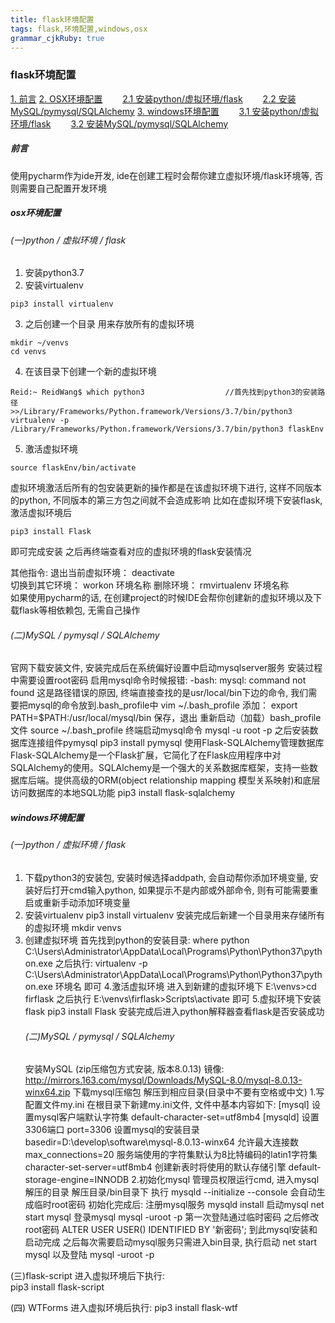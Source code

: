 ```yaml
---
title: flask环境配置
tags: flask,环境配置,windows,osx
grammar_cjkRuby: true
---
```


<h3>flask环境配置</h3>

[1. 前言](#content1)
[2. OSX环境配置](#content2)
　　[2.1 安装python/虚拟环境/flask](#content21)
　　[2.2 安装MySQL/pymysql/SQLAlchemy](#content22)
[3. windows环境配置](#windows)
　　[3.1 安装python/虚拟环境/flask](#content31)
　　[3.2 安装MySQL/pymysql/SQLAlchemy](#content32)

<span id='content1'><h5>前言</h5></span>
使用pycharm作为ide开发, ide在创建工程时会帮你建立虚拟环境/flask环境等, 否则需要自己配置开发环境
<span id='content2'><h5>osx环境配置</h5></span>
<span id='content21'><h6>(一)python / 虚拟环境 / flask</h6></span>
1. 安装python3.7
2. 安装virtualenv
```
pip3 install virtualenv
```
3. 之后创建一个目录 用来存放所有的虚拟环境
```
mkdir ~/venvs
cd venvs
```
4. 在该目录下创建一个新的虚拟环境
```	
Reid:~ ReidWang$ which python3					//首先找到python3的安装路径
>>/Library/Frameworks/Python.framework/Versions/3.7/bin/python3
virtualenv -p  /Library/Frameworks/Python.framework/Versions/3.7/bin/python3 flaskEnv 
```
5. 激活虚拟环境
```
source flaskEnv/bin/activate
```
虚拟环境激活后所有的包安装更新的操作都是在该虚拟环境下进行, 这样不同版本的python, 不同版本的第三方包之间就不会造成影响
比如在虚拟环境下安装flask, 激活虚拟环境后
```
pip3 install Flask
```
即可完成安装
之后再终端查看对应的虚拟环境的flask安装情况

其他指令:
退出当前虚拟环境： deactivate  
切换到其它环境： workon 环境名称
删除环境： rmvirtualenv 环境名称  
如果使用pycharm的话, 在创建project的时候IDE会帮你创建新的虚拟环境以及下载flask等相依赖包, 无需自己操作

<span id='content22'><h6>(二)MySQL / pymysql / SQLAlchemy</h6></span>
官网下载安装文件, 安装完成后在系统偏好设置中启动mysqlserver服务
安装过程中需要设置root密码
启用mysql命令时候报错:
-bash: mysql: command not found
这是路径错误的原因, 终端直接查找的是usr/local/bin下边的命令, 我们需要把mysql的命令放到.bash_profile中
vim ~/.bash_profile
添加：
export PATH=$PATH:/usr/local/mysql/bin
保存，退出
重新启动（加载）bash_profile文件
source ~/.bash_profile
终端启动mysql命令
mysql -u root -p
之后安装数据库连接组件pymysql
pip3 install pymysql
使用Flask-SQLAlchemy管理数据库
Flask-SQLAlchemy是一个Flask扩展，它简化了在Flask应用程序中对SQLAlchemy的使用。SQLAlchemy是一个强大的关系数据库框架，支持一些数据库后端。提供高级的ORM(object relationship mapping 模型关系映射)和底层访问数据库的本地SQL功能
pip3 install flask-sqlalchemy

<span id='content3'><h5>windows环境配置</h5></span>
<span id='content31'><h6>(一)python / 虚拟环境 / flask</h6></span>
1. 下载python3的安装包, 安装时候选择addpath, 会自动帮你添加环境变量, 安装好后打开cmd输入python, 如果提示不是内部或外部命令, 则有可能需要重启或重新手动添加环境变量
2. 安装virtualenv  pip3 install virtualenv
安装完成后新建一个目录用来存储所有的虚拟环境 mkdir venvs 
3. 创建虚拟环境
首先找到python的安装目录: where python
C:\Users\Administrator\AppData\Local\Programs\Python\Python37\python.exe
之后执行:
virtualenv -p  C:\Users\Administrator\AppData\Local\Programs\Python\Python37\python.exe 环境名   即可
4.激活虚拟环境
进入到新建的虚拟环境下  E:\venvs>cd firflask
之后执行 E:\venvs\firflask>Scripts\activate  即可
5.虚拟环境下安装flask   pip3 install Flask
安装完成后进入python解释器查看flask是否安装成功
<span id='content32'><h6>(二)MySQL / pymysql / SQLAlchemy</h6></span>
安装MySQL  (zip压缩包方式安装, 版本8.0.13)
镜像: http://mirrors.163.com/mysql/Downloads/MySQL-8.0/mysql-8.0.13-winx64.zip
下载mysql压缩包 解压到相应目录(目录中不要有空格或中文)
1.写配置文件my.ini
在根目录下新建my.ini文件, 文件中基本内容如下:
[mysql]
设置mysql客户端默认字符集
default-character-set=utf8mb4
[mysqld]
设置3306端口
port=3306
设置mysql的安装目录
basedir=D:\\develop\\software\\mysql-8.0.13-winx64
允许最大连接数
max_connections=20
服务端使用的字符集默认为8比特编码的latin1字符集
character-set-server=utf8mb4
创建新表时将使用的默认存储引擎
default-storage-engine=INNODB
2.初始化mysql  管理员权限运行cmd, 进入mysql解压的目录
解压目录/bin目录下  执行  mysqld --initialize --console   会自动生成临时root密码
初始化完成后:
注册mysql服务    mysqld install
启动mysql    net start mysql
登录mysql    mysql -uroot -p  第一次登陆通过临时密码
之后修改root密码
ALTER USER USER() IDENTIFIED BY '新密码';
到此mysql安装和启动完成 之后每次需要启动mysql服务只需进入bin目录, 
执行启动    net start mysql    以及登陆    mysql -uroot -p 


(三)flask-script
进入虚拟环境后下执行:    
pip3 install flask-script

(四) WTForms
进入虚拟环境后执行:
pip3 install flask-wtf